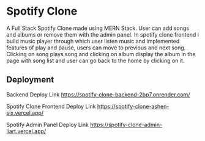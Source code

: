<h1>Spotify Clone</h1>
A Full Stack Spotify Clone made using MERN Stack. User can add songs and albums or remove them with the admin panel. In spotify clone frontend i build music player through which user listen music and implemented features of play and pause, users can move to previous and next song. Clicking on song plays song and clicking on album display the album in the page with song list and user can go back to the home by clicking on it.

<br>

<h2>Deployment</h2>

Backend Deploy Link https://spotify-clone-backend-2bp7.onrender.com/

Spotify Clone Frontend Deploy Link https://spotify-clone-ashen-six.vercel.app/

Spotify Admin Panel  Deploy Link https://spotify-clone-admin-liart.vercel.app/

<br>




